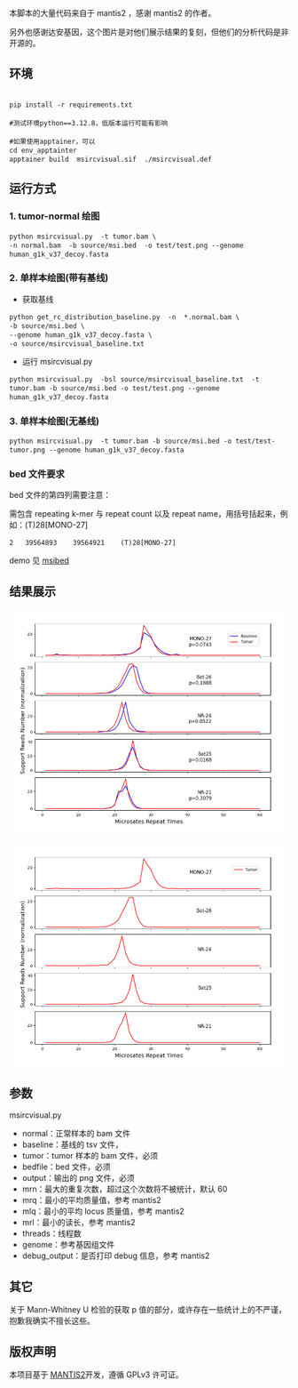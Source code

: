 本脚本的大量代码来自于 mantis2 ，感谢 mantis2 的作者。

另外也感谢达安基因，这个图片是对他们展示结果的复刻，但他们的分析代码是非开源的。

## 环境

```

pip install -r requirements.txt

#测试环境python==3.12.8，低版本运行可能有影响

#如果使用apptainer，可以
cd env_apptainter
apptainer build  msircvisual.sif  ./msircvisual.def

```

## 运行方式

### 1. tumor-normal 绘图

```
python msircvisual.py  -t tumor.bam \
-n normal.bam  -b source/msi.bed  -o test/test.png --genome human_g1k_v37_decoy.fasta
```

### 2. 单样本绘图(带有基线)

- 获取基线

```
python get_rc_distribution_baseline.py  -n  *.normal.bam \
-b source/msi.bed \
--genome human_g1k_v37_decoy.fasta \
-o source/msircvisual_baseline.txt
```

- 运行 msircvisual.py

```
python msircvisual.py  -bsl source/msircvisual_baseline.txt  -t tumor.bam -b source/msi.bed -o test/test.png --genome human_g1k_v37_decoy.fasta
```

### 3. 单样本绘图(无基线)

```
python msircvisual.py  -t tumor.bam -b source/msi.bed -o test/test-tumor.png --genome human_g1k_v37_decoy.fasta
```

### bed 文件要求

bed 文件的第四列需要注意：

需包含 repeating k-mer 与 repeat count 以及 repeat name，用括号括起来，例如：(T)28[MONO-27]

```
2	39564893	39564921	(T)28[MONO-27]
```

demo 见 [msibed](./source/msi.bed)

## 结果展示

![ouput](./test/test.png)

![output](./test/test-tumor.png)

## 参数

msircvisual.py

- normal：正常样本的 bam 文件
- baseline：基线的 tsv 文件，
- tumor：tumor 样本的 bam 文件，必须
- bedfile：bed 文件，必须
- output：输出的 png 文件，必须
- mrn：最大的重复次数，超过这个次数将不被统计，默认 60
- mrq：最小的平均质量值，参考 mantis2
- mlq：最小的平均 locus 质量值，参考 mantis2
- mrl：最小的读长，参考 mantis2
- threads：线程数
- genome：参考基因组文件
- debug_output：是否打印 debug 信息，参考 mantis2

## 其它

关于 Mann-Whitney U 检验的获取 p 值的部分，或许存在一些统计上的不严谨，抱歉我确实不擅长这些。

## 版权声明

本项目基于 [MANTIS2](https://github.com/nh13/MANTIS2)开发，遵循 GPLv3 许可证。
